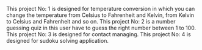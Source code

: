This project No: 1 is designed for temperature conversion in which you can change the temperature from Celsius to Fahrenheit and Kelvin, from Kelvin to Celsius and Fahrenheit and so on.
This project No: 2 is a number guessing quiz in this user have to guess the right number between 1 to 100.
This project No: 3 is designed for contact managing.
This project No: 4 is designed for sudoku solving application.
